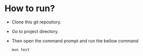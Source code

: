 # How to run?
* Clone this git repository.
*	Go to project directory.
*	Then open the command prompt and run the bellow command
		
		mvn test